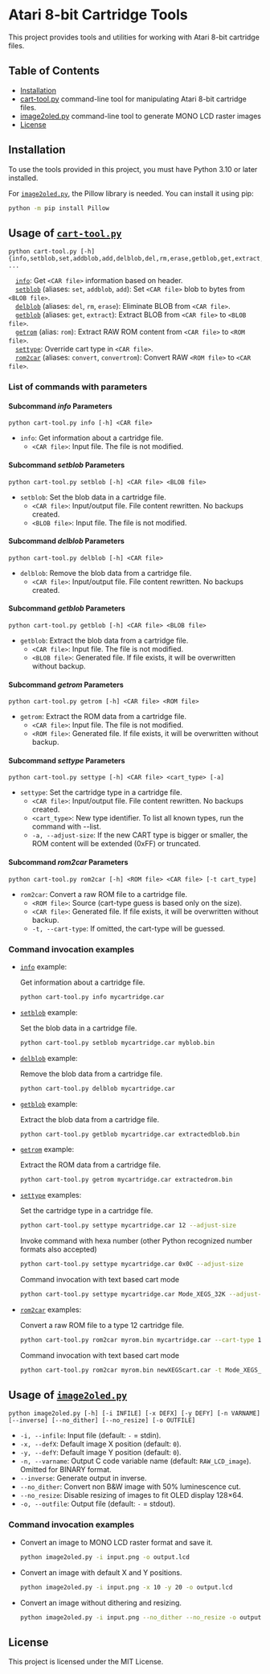 # Atari 8-bit Cartridge Tools

This project provides tools and utilities for working with Atari 8-bit cartridge files.

## Table of Contents

- [Installation](#installation)
- [cart-tool.py](#usage-of-cart-toolpy) command-line tool for manipulating Atari 8-bit cartridge files.
- [image2oled.py](#usage-of-image2oledpy) command-line tool to generate MONO LCD raster images
- [License](#license)

## Installation

To use the tools provided in this project, you must have Python 3.10 or later installed.

For [`image2oled.py`](#usage-of-image2oledpy), the Pillow library is needed. You can install it using pip:
```sh
python -m pip install Pillow
```

## Usage of [`cart-tool.py`](cart-tool.py)

```
python cart-tool.py [-h] {info,setblob,set,addblob,add,delblob,del,rm,erase,getblob,get,extract,getrom,rom,settype,rom2car,convert,convertrom} ...
```
&emsp;[`info`](#subcommand-info-parameters): Get `<CAR file>` information based on header.  
&emsp;[`setblob`](#subcommand-setblob-parameters) (aliases: `set`, `addblob`, `add`): Set `<CAR file>` blob to bytes from `<BLOB file>`.  
&emsp;[`delblob`](#subcommand-delblob-parameters) (aliases: `del`, `rm`, `erase`): Eliminate BLOB from `<CAR file>`.  
&emsp;[`getblob`](#subcommand-getblob-parameters) (aliases: `get`, `extract`): Extract BLOB from `<CAR file>` to `<BLOB file>`.  
&emsp;[`getrom`](#subcommand-getrom-parameters) (alias: `rom`): Extract RAW ROM content from `<CAR file>` to `<ROM file>`.  
&emsp;[`settype`](#subcommand-settype-parameters): Override cart type in `<CAR file>`.  
&emsp;[`rom2car`](#subcommand-rom2car-parameters) (aliases: `convert`, `convertrom`): Convert RAW `<ROM file>` to `<CAR file>`.    

### List of commands with parameters
#### Subcommand *info* Parameters
```
python cart-tool.py info [-h] <CAR file>
```
- `info`: Get information about a cartridge file.
    - `<CAR file>`: Input file. The file is not modified.

#### Subcommand *setblob* Parameters
```
python cart-tool.py setblob [-h] <CAR file> <BLOB file>
```
- `setblob`: Set the blob data in a cartridge file.
    - `<CAR file>`: Input/output file. File content rewritten. No backups created.
    - `<BLOB file>`: Input file. The file is not modified.

#### Subcommand *delblob* Parameters
```
python cart-tool.py delblob [-h] <CAR file>
```
- `delblob`: Remove the blob data from a cartridge file.
    - `<CAR file>`: Input/output file. File content rewritten. No backups created.

#### Subcommand *getblob* Parameters
```
python cart-tool.py getblob [-h] <CAR file> <BLOB file>
```
- `getblob`: Extract the blob data from a cartridge file.
    - `<CAR file>`: Input file. The file is not modified.
    - `<BLOB file>`: Generated file. If file exists, it will be overwritten without backup.

#### Subcommand *getrom* Parameters
```
python cart-tool.py getrom [-h] <CAR file> <ROM file>
```
- `getrom`: Extract the ROM data from a cartridge file.
    - `<CAR file>`: Input file. The file is not modified.
    - `<ROM file>`: Generated file. If file exists, it will be overwritten without backup.

#### Subcommand *settype* Parameters
```
python cart-tool.py settype [-h] <CAR file> <cart_type> [-a]
```
- `settype`: Set the cartridge type in a cartridge file.
    - `<CAR file>`: Input/output file. File content rewritten. No backups created.
    - `<cart_type>`: New type identifier. To list all known types, run the command with --list.
    - `-a, --adjust-size`: If the new CART type is bigger or smaller, the ROM content will be extended (0xFF) or truncated.

#### Subcommand *rom2car* Parameters
```
python cart-tool.py rom2car [-h] <ROM file> <CAR file> [-t cart_type]
```
- `rom2car`: Convert a raw ROM file to a cartridge file.
    - `<ROM file>`: Source (cart-type guess is based only on the size).
    - `<CAR file>`: Generated file. If file exists, it will be overwritten without backup.
    - `-t, --cart-type`: If omitted, the cart-type will be guessed.

### Command invocation examples

- [`info`](#subcommand-info-parameters) example:

    Get information about a cartridge file.
    ```sh
    python cart-tool.py info mycartridge.car
    ```
- [`setblob`](#subcommand-setblob-parameters) example:

    Set the blob data in a cartridge file.
    ```sh
    python cart-tool.py setblob mycartridge.car myblob.bin
    ```
- [`delblob`](#subcommand-delblob-parameters) example:

    Remove the blob data from a cartridge file.
    ```sh
    python cart-tool.py delblob mycartridge.car
    ```
- [`getblob`](#subcommand-getblob-parameters) example:

    Extract the blob data from a cartridge file.
    ```sh
    python cart-tool.py getblob mycartridge.car extractedblob.bin
    ```
- [`getrom`](#subcommand-getrom-parameters) example:

    Extract the ROM data from a cartridge file.
    ```sh
    python cart-tool.py getrom mycartridge.car extractedrom.bin
    ```
- [`settype`](#subcommand-settype-parameters) examples:

    Set the cartridge type in a cartridge file.
    ```sh
    python cart-tool.py settype mycartridge.car 12 --adjust-size
    ```
    Invoke command with hexa number (other Python recognized number formats also accepted)
    ```sh
    python cart-tool.py settype mycartridge.car 0x0C --adjust-size
    ```
    Command invocation with text based cart mode
    ```sh
    python cart-tool.py settype mycartridge.car Mode_XEGS_32K --adjust-size
    ```
- [`rom2car`](#subcommand-rom2car-parameters) examples:

    Convert a raw ROM file to a type 12 cartridge file.
    ```sh
    python cart-tool.py rom2car myrom.bin mycartridge.car --cart-type 12
    ```
    Command invocation with text based cart mode
    ```sh
    python cart-tool.py rom2car myrom.bin newXEGScart.car -t Mode_XEGS_64K
    ```

## Usage of [`image2oled.py`](image2oled.py)

```
python image2oled.py [-h] [-i INFILE] [-x DEFX] [-y DEFY] [-n VARNAME] [--inverse] [--no_dither] [--no_resize] [-o OUTFILE]
```
- `-i, --infile`: Input file (default: `-` = stdin).
- `-x, --defX`: Default image X position (default: `0`).
- `-y, --defY`: Default image Y position (default: `0`).
- `-n, --varname`: Output C code variable name (default: `RAW_LCD_image`). Omitted for BINARY format.
- `--inverse`: Generate output in inverse.
- `--no_dither`: Convert non B&W image with 50% luminescence cut.
- `--no_resize`: Disable resizing of images to fit OLED display 128×64.
- `-o, --outfile`: Output file (default: `-` = stdout).

### Command invocation examples

- Convert an image to MONO LCD raster format and save it.
  ```sh
  python image2oled.py -i input.png -o output.lcd
  ```
- Convert an image with default X and Y positions.
  ```sh
  python image2oled.py -i input.png -x 10 -y 20 -o output.lcd
  ```
- Convert an image without dithering and resizing.
  ```sh
  python image2oled.py -i input.png --no_dither --no_resize -o output.lcd
  ```

## License

This project is licensed under the MIT License.


